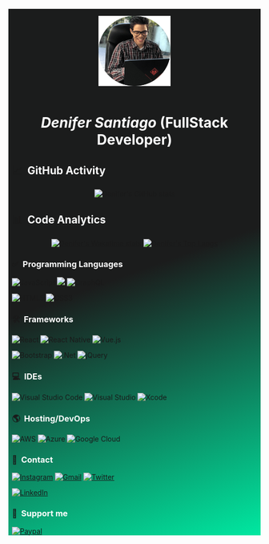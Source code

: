 <div style="background:linear-gradient(160deg, rgba(27,28,28,1) 50%, rgba(0,232,161,1) 100%); padding: 0 0.5em;">
<p align="center">
<img style="height: 10em; margin: 1em 0;" src="./images/profile.png">
</p>
<h1 align="center" style="color:#fff; font-size: 2em;">
<em>Denifer Santiago</em>
<b>(FullStack Developer)</b>
</h1>

## 📈 &nbsp;<span style="color: #fff;">GitHub Activity</span>
<p align="center">
<img height="200em" alt="Denifer's GitHub stats" src="https://github-readme-stats.vercel.app/api?username=DeniferSantiago&count_private=true&show_icons=true&theme=vue&bg_color=2E3331&text_color=fff&title_color=00FFB1">
</p>

## 📊 &nbsp;<span style="color: #fff;">Code Analytics</span>
<p align="center">
<a target="_blank" href="https://wakatime.com/@DeniferSantiago">
<img height="180em" alt="Denifer's Wakatime stats" src="https://github-readme-stats.vercel.app/api/wakatime?username=DeniferSantiago&theme=vue&bg_color=2E3331&text_color=fff&title_color=00FFB1">
</a> <a target="_blank" href="https://wakatime.com/@DeniferSantiago">
<img height="180em" alt="Denifer's Top Langs" src="https://github-readme-stats.vercel.app/api/top-langs/?username=DeniferSantiago&langs_count=4&theme=vue&bg_color=2E3331&text_color=fff&title_color=00FFB1">
</a>
</p>

### ✅ &nbsp;<span style="color: #fff;">Programming Languages</span>
<img alt="JavaScript" src="https://img.shields.io/badge/javascript-%23323330.svg?style=for-the-badge&logo=javascript&logoColor=%2300E8A1&labelColor=%232E3331&color=%232E3331"/> <img src="https://img.shields.io/badge/c%23-%23239120.svg?style=for-the-badge&logo=c-sharp&logoColor=%2300E8A1&labelColor=%232E3331&color=%232E3331"/> <img alt="GraphQL" src="https://img.shields.io/badge/-GraphQL-E10098?style=for-the-badge&logo=graphql&logoColor=%2300E8A1&labelColor=%232E3331&color=%232E3331"/>

<img alt="HTML5" src="https://img.shields.io/badge/html5-%23E34F26.svg?style=for-the-badge&logo=html5&logoColor=%2300E8A1&labelColor=%232E3331&color=%232E3331"/> <img alt="CSS3" src="https://img.shields.io/badge/css3-%231572B6.svg?style=for-the-badge&logo=css3&logoColor=%2300E8A1&labelColor=%232E3331&color=%232E3331"/>


### 🛠 &nbsp;<span style="color: #fff;">Frameworks</span>

<img alt="React" src="https://img.shields.io/badge/react-%2320232a.svg?style=for-the-badge&logo=react&logoColor=%2300E8A1&labelColor=%232E3331&color=%232E3331"/> <img alt="React Native" src="https://img.shields.io/badge/react_native-%2320232a.svg?style=for-the-badge&logo=react&logoColor=%2300E8A1&labelColor=%232E3331&color=%232E3331"/> <img alt="Vue.js" src="https://img.shields.io/badge/vuejs-%2335495e.svg?style=for-the-badge&logo=vue-dot-js&logoColor=%2300E8A1&labelColor=%232E3331&color=%232E3331"/>

<img alt="Bootstrap" src="https://img.shields.io/badge/bootstrap-%23563D7C.svg?style=for-the-badge&logo=bootstrap&logoColor=%2300E8A1&labelColor=%232E3331&color=%232E3331"/> <img alt=".Net" src="https://img.shields.io/badge/.NET-5C2D91?style=for-the-badge&logo=.net&logoColor=%2300E8A1&labelColor=%232E3331&color=%232E3331"/> <img alt="jQuery" src="https://img.shields.io/badge/jquery-%230769AD.svg?style=for-the-badge&logo=jquery&logoColor=%2300E8A1&labelColor=%232E3331&color=%232E3331"/>

### 💻 &nbsp;<span style="color: #fff;">IDEs</span>

<img alt="Visual Studio Code" src="https://img.shields.io/badge/Visual%20Studio%20Code-0078d7.svg?style=for-the-badge&logo=visual-studio-code&logoColor=%2300E8A1&labelColor=%232E3331&color=%232E3331"/> <img alt="Visual Studio" src="https://img.shields.io/badge/Visual%20Studio-5C2D91.svg?style=for-the-badge&logo=visual-studio&logoColor=%2300E8A1&labelColor=%232E3331&color=%232E3331"/> 	<img alt="Xcode" src="https://img.shields.io/badge/Xcode-007ACC?style=for-the-badge&logo=Xcode&logoColor=%2300E8A1&labelColor=%232E3331&color=%232E3331"/>

### 🌎 &nbsp;<span style="color: #fff;">Hosting/DevOps</span>
<img alt="AWS" src="https://img.shields.io/badge/AWS-%23FF9900.svg?style=for-the-badge&logo=amazon-aws&logoColor=%2300E8A1&labelColor=%232E3331&color=%232E3331"/> <img alt="Azure" src="https://img.shields.io/badge/azure-%230072C6.svg?style=for-the-badge&logo=azure-devops&logoColor=%2300E8A1&labelColor=%232E3331&color=%232E3331"/> <img alt="Google Cloud" src="https://img.shields.io/badge/GoogleCloud-%234285F4.svg?style=for-the-badge&logo=google-cloud&logoColor=%2300E8A1&labelColor=%232E3331&color=%232E3331"/>

### 👋 &nbsp;<span style="color: #fff;">Contact</span>

<a target="_blank" href="https://www.instagram.com/denifer_santiago/"><img alt="Instagram" src="https://img.shields.io/badge/denifer__santiago-%23E4405F.svg?style=for-the-badge&logo=Instagram&logoColor=%2300E8A1&labelColor=%232E3331&color=%232E3331"/></a> <a target="_blank" href="mailto:deniferjose05@gmail.com"><img alt="Gmail" src="https://img.shields.io/badge/deniferjose05-D14836?style=for-the-badge&logo=gmail&logoColor=%2300E8A1&labelColor=%232E3331&color=%232E3331" /></a> <a target="_blank" href="https://twitter.com/_Denifer_"><img alt="Twitter" src="https://img.shields.io/badge/__Denifer__-%231DA1F2.svg?style=for-the-badge&logo=Twitter&logoColor=%2300E8A1&labelColor=%232E3331&color=%232E3331"/></a>

<a target="_blank" href="https://www.linkedin.com/in/denifersantiago">
<img alt="LinkedIn" src="https://img.shields.io/badge/linkedin-%230077B5.svg?style=for-the-badge&logo=linkedin&logoColor=%2300E8A1&labelColor=%232E3331&color=%232E3331"/>
</a>

### 🙌 &nbsp;<span style="color: #fff;">Support me</span>
<a target="_blank" href="https://paypal.me/paycreatech?locale.x=es_XC">
<img alt="Paypal" src="https://img.shields.io/badge/PayPal-00457C?style=for-the-badge&logo=paypal&logoColor=%2300E8A1&labelColor=%232E3331&color=%232E3331"/>
</a>
</div>
